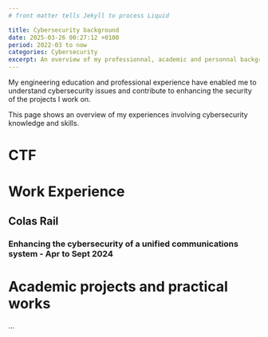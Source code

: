 ```yaml
---
# front matter tells Jekyll to process Liquid

title: Cybersecurity background
date: 2025-03-26 00:27:12 +0100
period: 2022-03 to now
categories: Cybersecurity
excerpt: An overview of my professionnal, academic and personnal background in cybersecurity
---
```


My engineering education and professional experience have enabled me to understand cybersecurity issues and contribute to enhancing the security of the projects I work on.

This page shows an overview of my experiences involving cybersecurity knowledge and skills.

# CTF

# Work Experience

## Colas Rail

### Enhancing the cybersecurity of a unified communications system - Apr to Sept 2024

# Academic projects and practical works

...
